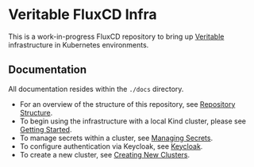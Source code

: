 # Veritable FluxCD Infra

This is a work-in-progress FluxCD repository to bring up [Veritable](https://github.com/digicatapult/veritable-documentation/) infrastructure in Kubernetes environments.


## Documentation

All documentation resides within the `./docs` directory.

- For an overview of the structure of this repository, see [Repository Structure](./docs/repository-structure.md).
- To begin using the infrastructure with a local Kind cluster, please see [Getting Started](./docs/getting-started.md).
- To manage secrets within a cluster, see [Managing Secrets](./docs/managing-secrets.md).
- To configure authentication via Keycloak, see [Keycloak](./docs/keycloak.md).
- To create a new cluster, see [Creating New Clusters](./docs/creating-new-clusters.md).
